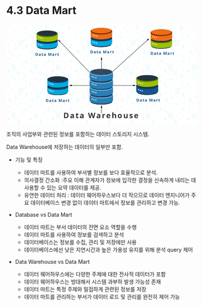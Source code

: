 # 4.3 Data Mart

![Untitled](./images/1.2_data_mart.png)
    
조직의 사업부와 관련된 정보를 포함하는 데이터 스토리지 시스템. 

Data Warehouse에 저장하는 데이터의 일부만 포함.

- 기능 및 특징
    - 데이터 마트를 사용하여 부서별 정보를 보다 효율적으로 분석.
    - 의사결정 간소화 :주요 이해 관계자가 정보에 입각한 결정을 신속하게 내리는 데 사용할 수 있는 요약 데이터를 제공.
    - 유연한 데이터 처리 : 데이터 웨어하우스보다 더 작으므로 데이터 엔지니어가 주요 데이터베이스 변경 없이 데이터 마트에서 정보를 관리하고 변경 가능.
    
- Database vs Data Mart
    - 데이터 마트는 부서 데이터의 전면 요소 역할을 수행
    - 데이터 마트를 사용하여 정보를 검색하고 분석
    - 데이터베이스는 정보를 수집, 관리 및 저장에만 사용
    - 데이터베이스에선 낮은 지연시간과 높은 가용성 유지를 위해 분석 query 제어
    
- Data Warehouse vs Data Mart
    - 데이터 웨어하우스에는 다양한 주제에 대한 전사적 데이터가 포함
    - 데이터 웨어하우스는 방대해서 시스템 과부하 발생 가능성 존재
    - 데이터 마트는 특정 주제와 밀접하게 관련된 정보를 저장
    - 데이터 마트를 관리하는 부서가 데이터 로드 및 관리를 완전히 제어 가능


<script src="https://utteranc.es/client.js"
        repo="Pseudo-Lab/data-engineering-for-everybody"
        issue-term="pathname"
        label="comments"
        theme="preferred-color-scheme"
        crossorigin="anonymous"
        async>
</script>